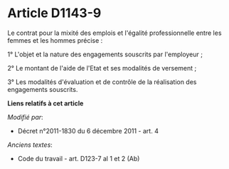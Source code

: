 # Article D1143-9

Le     contrat pour la mixité des emplois et l'égalité professionnelle entre les femmes et les hommes précise : 

1° L'objet et la nature des engagements souscrits par l'employeur ; 

2° Le montant de l'aide de l'Etat et ses modalités de versement ; 

3° Les modalités d'évaluation et de contrôle de la réalisation des engagements souscrits.

**Liens relatifs à cet article**

_Modifié par_:

  - Décret n°2011-1830 du 6 décembre 2011 - art. 4

_Anciens textes_:

  - Code du travail - art. D123-7 al 1 et 2 (Ab)
